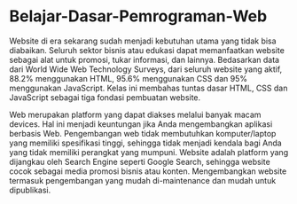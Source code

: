 # Belajar-Dasar-Pemrograman-Web

Website di era sekarang sudah menjadi kebutuhan utama yang tidak bisa diabaikan. Seluruh sektor bisnis atau edukasi dapat memanfaatkan website sebagai alat untuk promosi, tukar informasi, dan lainnya. Bedasarkan data dari World Wide Web Technology Surveys, dari seluruh website yang aktif, 88.2% menggunakan HTML, 95.6% menggunakan CSS dan 95% menggunakan JavaScript. Kelas ini membahas tuntas dasar HTML, CSS dan JavaScript sebagai tiga fondasi pembuatan website.

Web merupakan platform yang dapat diakses melalui banyak macam devices. Hal ini menjadi keuntungan jika Anda mengembangkan aplikasi berbasis Web.
Pengembangan web tidak membutuhkan komputer/laptop yang memiliki spesifikasi tinggi, sehingga tidak menjadi kendala bagi Anda yang tidak memiliki perangkat yang mumpuni.
Website adalah platform yang dijangkau oleh Search Engine seperti Google Search, sehingga website cocok sebagai media promosi bisnis atau konten.
Mengembangkan website termasuk pengembangan yang mudah di-maintenance dan mudah untuk dipublikasi.
